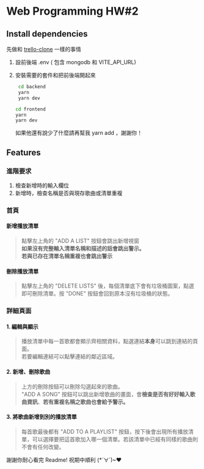 # Web Programming HW#2


## Install dependencies

先做和 [trello-clone](https://github.com/ntuee-web-programming/112-1-unit1-trello-clone#112-1-unit1-trello-clone) 一樣的事情

1. 設前後端 .env ( 包含 mongodb 和 VITE_API_URL)
   
2. 安裝需要的套件和把前後端開起來
   ```bash
    cd backend
    yarn
    yarn dev
    ```
    ```bash
    cd frontend
    yarn
    yarn dev
    ```
    如果他還有說少了什麼請再幫我 yarn add ，謝謝你！


## Features

### 進階要求
1. 檢查新增時的輸入欄位
2. 新增時，檢查名稱是否與現存歌曲或清單重複

### 首頁
#### 新增播放清單
> 點擊左上角的 "ADD A LIST" 按鈕會跳出新增視窗  
> **如果沒有完整輸入清單名稱和描述的話會跳出警示。**  
> **若與已存在清單名稱重複也會跳出警示**

#### 刪除播放清單
> 點擊左上角的 "DELETE LISTS" 後，每個清單底下會有垃圾桶圖案，點選即可刪除清單。按 "DONE" 按鈕會回到原本沒有垃圾桶的狀態。
>
### 詳細頁面
#### 1. 編輯與顯示
>播放清單中每一首歌都會顯示齊相關資料，點選連結**本身**可以跳到連結的頁面。  
>若要編輯連結可以點擊連結的鄰近區域。

#### 2. 新增、刪除歌曲
>上方的刪除按鈕可以刪除勾選起來的歌曲。  
> "ADD A SONG" 按鈕可以跳出新增歌曲的畫面，會**檢查是否有好好輸入歌曲資訊**、**若有重複名稱之歌曲也會給予警示。**

#### 3. 將歌曲新增到別的播放清單
>每首歌最後都有 "ADD TO A PLAYLIST" 按鈕，按下後會出現所有播放清單，可以選擇要把這首歌加入哪一個清單。若該清單中已經有同樣的歌曲則不會有任何改變。

謝謝你耐心看完 Readme! 祝期中順利 (*´∀`)~♥